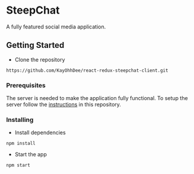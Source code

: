 # SteepChat
A fully featured social media application.

## Getting Started

* Clone the repository

```
https://github.com/KayOhhDee/react-redux-steepchat-client.git
```

### Prerequisites

The server is needed to make the application fully functional. To setup the server follow the
[instructions](https://github.com/KayOhhDee/react-redux-steepchat-server) in this repository.

### Installing

* Install dependencies

```
npm install
```

* Start the app

```
npm start
```